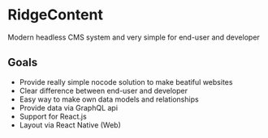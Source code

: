 # RidgeContent
Modern headless CMS system and very simple for end-user and developer

## Goals

- Provide really simple nocode solution to make beatiful websites
- Clear difference between end-user and developer
- Easy way to make own data models and relationships
- Provide data via GraphQL api
- Support for React.js
- Layout via React Native (Web)
